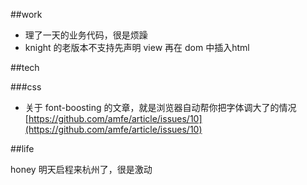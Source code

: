 ##work				

* 理了一天的业务代码，很是烦躁      
* knight 的老版本不支持先声明 view 再在 dom 中插入html

##tech				

###css      

* 关于 font-boosting 的文章，就是浏览器自动帮你把字体调大了的情况  [https://github.com/amfe/article/issues/10](https://github.com/amfe/article/issues/10)        


##life				

honey 明天启程来杭州了，很是激动
		

